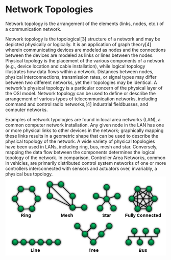 # Network Topologies


Network topology is the arrangement of the elements (links, nodes, etc.)
of a communication network.

Network topology is the topological\[3\] structure of a network and may
be depicted physically or logically. It is an application of graph
theory\[4\] wherein communicating devices are modeled as nodes and the
connections between the devices are modeled as links or lines between
the nodes. Physical topology is the placement of the various components
of a network (e.g., device location and cable installation), while
logical topology illustrates how data flows within a network. Distances
between nodes, physical interconnections, transmission rates, or signal
types may differ between two different networks, yet their topologies
may be identical. A network's physical topology is a particular concern
of the physical layer of the OSI model. Network topology can be used to
define or describe the arrangement of various types of telecommunication
networks, including command and control radio networks,\[4\] industrial
fieldbusses, and computer networks.

Examples of network typologies are found in local area networks (LAN), a
common computer network installation. Any given node in the LAN has one
or more physical links to other devices in the network; graphically
mapping these links results in a geometric shape that can be used to
describe the physical topology of the network. A wide variety of
physical topologies have been used in LANs, including ring, bus, mesh
and star. Conversely, mapping the data flow between the components
determines the logical topology of the network. In comparison,
Controller Area Networks, common in vehicles, are primarily distributed
control system networks of one or more controllers interconnected with
sensors and actuators over, invariably, a physical bus topology.\
![](./images/15008675.png?width=488)

